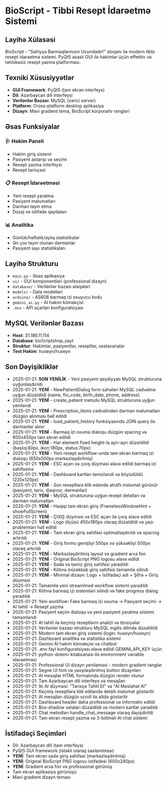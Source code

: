 # BioScript - Tibbi Resept İdarəetmə Sistemi

## Layihə Xülasəsi
BioScript - "Səhiyyə Barmaqlarınızın Ucundadır!" sloqanı ilə modern tibbi resept idarəetmə sistemi. PyQt5 əsaslı GUI ilə həkimlər üçün effektiv və təhlükəsiz resept yazma platforması.

## Texniki Xüsusiyyətlər
- **GUI Framework**: PyQt5 (tam ekran interfeys)
- **Dil**: Azərbaycan dili interfeysi
- **Verilənlər Bazası**: MySQL (xarici server)
- **Platform**: Cross-platform desktop aplikasiya
- **Dizayn**: Mavi gradient tema, BioScript korporativ rəngləri

## Əsas Funksiyalar

### 🩺 Həkim Paneli
- Həkim giriş sistemi
- Pasiyent axtarışı və seçimi
- Resept yazma interfeysi
- Resept tarixçəsi

### 📋 Resept İdarəetməsi
- Yeni resept yaratma
- Pasiyent məlumatları
- Dərman təyin etmə
- Dozaj və istifadə qaydaları

### 📊 Analitika
- Günlük/həftəlik/aylıq statistikalar
- Ən çox təyin olunan dərmanlar
- Pasiyent sayı statistikaları

## Layihə Strukturu
- `main.py` - Əsas aplikasiya
- `ui/` - GUI komponentləri (professional dizayn)
- `database/` - Verilənlər bazası əlaqələri
- `models/` - Data modelləri
- `arduino/` - AS608 barmaq izi oxuyucu kodu
- `gemini_ai.py` - AI həkim köməkçisi
- `.env` - API açarları konfiguratsiyası

## MySQL Verilənlər Bazası
- **Host**: 31.186.11.114
- **Database**: bio1criptshop_sayt
- **Struktur**: Həkimlər, pasiyentlər, reseptlər, xəstəxanalar
- **Test Həkim**: huseyn/huseyn

## Son Dəyişikliklər
- 2025-01-21: **SON YENİLİK** - Yeni pasiyent qeydiyyatı MySQL strukturuna uyğunlaşdırıldı
- 2025-01-21: **YENİ** - NewPatientDialog form sahələri MySQL cədvəlinə uyğun düzəldildi (name, fin_code, birth_date, phone, address)
- 2025-01-21: **YENİ** - create_patient metodu MySQL strukturuna uyğun yeniləndi
- 2025-01-21: **YENİ** - Prescription_items cədvəlindən dərman məlumatları düzgün alınması həll edildi
- 2025-01-21: **YENİ** - load_patient_history funksiyasında JOIN query ilə dərmanlar alınır
- 2025-01-21: **YENİ** - Barmaq izi oxuma dialoqu düzgün spacing və 600x450px tam ekran edildi
- 2025-01-21: **YENİ** - Hər element fixed height-la ayrı-ayrı düzəldildi (başlıq:80px, ikon:180px, status:70px)
- 2025-01-21: **YENİ** - Yeni resept workflow-unda tam ekran barmaq izi dialoqu (650x500px mərkəzləşdirilmiş)
- 2025-01-21: **YENİ** - ESC açarı və çıxış düyməsi əlavə edildi barmaq izi səhifəsinə
- 2025-01-21: **YENİ** - Dashboard kartları təmizləndi və böyüdüldü (220x120px)
- 2025-01-21: **YENİ** - Son reseptlərə klik edəndə ətraflı məlumat görünür (pasiyent, tarix, diaqnoz, dərmanlar)
- 2025-01-21: **YENİ** - MySQL strukturuna uyğun resept detalları və dərman məlumatları
- 2025-01-21: **YENİ** - Həqiqi tam ekran giriş (FramelessWindowHint + showFullScreen)
- 2025-01-21: **YENİ** - ÇIXIŞ düyməsi və ESC açarı ilə çıxış əlavə edildi
- 2025-01-21: **YENİ** - Logo ölçüsü 450x180px olaraq düzəldildi və yazı problemləri həll edildi
- 2025-01-21: **YENİ** - Tam ekran giriş səhifəsi optimallaşdırıldı və spacing artırıldı
- 2025-01-21: **YENİ** - Giriş formu genişliyi 550px və yüksəkliyi 500px olaraq artırıldı
- 2025-01-21: **YENİ** - Mərkəzləşdirilmiş layout və gradient arxa fon
- 2025-01-21: **YENİ** - Original BioScript PNG logosu əlavə edildi
- 2025-01-21: **YENİ** - Sadə və təmiz giriş səhifəsi yaradıldı  
- 2025-01-21: **YENİ** - Köhnə mürəkkəb giriş səhifəsi tamamilə silindi
- 2025-01-21: **YENİ** - Minimal dizayn: Logo + İstifadəçi adı + Şifrə + Giriş düyməsi
- 2025-01-21: Tamamilə yeni streamlined workflow sistemi yaradıldı
- 2025-01-21: Köhnə barmaq izi sistemləri silindi və fake progress dialog yaradıldı
- 2025-01-21: Yeni workflow: Fake barmaq izi oxuma → Pasiyent seçimi → AI təhlil → Resept yazma
- 2025-01-21: Pasiyent seçim dialoqu və yeni pasiyent yaratma sistemi tamamlandı
- 2025-01-21: AI təhlil ilə keçmiş reseptlərin analizi və tövsiyələr
- 2025-01-21: Verilənlər bazası strukturu MySQL ingilis dilində düzəldildi
- 2025-01-21: Modern tam ekran giriş sistemi (login: huseyn/huseyn)
- 2025-01-21: Dashboard analitika və statistika sistemi
- 2025-01-21: Gemini AI həkim köməkçisi və chatbot
- 2025-01-21: .env fayl konfiguratsiyası əlavə edildi GEMINI_API_KEY üçün
- 2025-01-21: python-dotenv kitabxanası ilə environment variable idarəetməsi
- 2025-01-21: Professional UI dizayn yeniləməsi - modern gradient rənglər
- 2025-01-21: Segoe UI font və yaxşılaşdırılmış button dizaynları
- 2025-01-21: AI mesajlar HTML formatında düzgün render olunur
- 2025-01-21: Tam Azərbaycan dili interfeys və mesajları
- 2025-01-21: İki AI düyməsi: "Tarixçə Təhlil Et" və "AI Məsləhət Al" 
- 2025-01-21: Keçmiş reseptlərə klik ediləndə detallı məlumat göstərilir
- 2025-01-21: AI mesajları düzgün scroll ilə altda göstərilir
- 2025-01-21: Dashboard header daha professional və informativ edildi
- 2025-01-21: Box-shadow xətaları düzəldildi və modern kartlar yaradıldı
- 2025-01-21: Chat metodları handle_chat_message olaraq dəyişdirildi
- 2025-01-21: Tam ekran resept yazma və 3-bölməli AI chat sistemi

## İstifadəçi Seçimləri
- Dil: Azərbaycan dili (tam interfeys)
- PyQt5 GUI framework (istəkli olaraq saxlanılması)
- **YENİ**: Tam ekran sadə giriş səhifəsi (mərkəzləşdirilmiş)
- **YENİ**: Original BioScript PNG logosu istifadəsi (600x240px)
- **YENİ**: Gradient arxa fon və professional görünüş
- Tam ekran aplikasiya görünüşü
- Mavi gradient dizayn teması